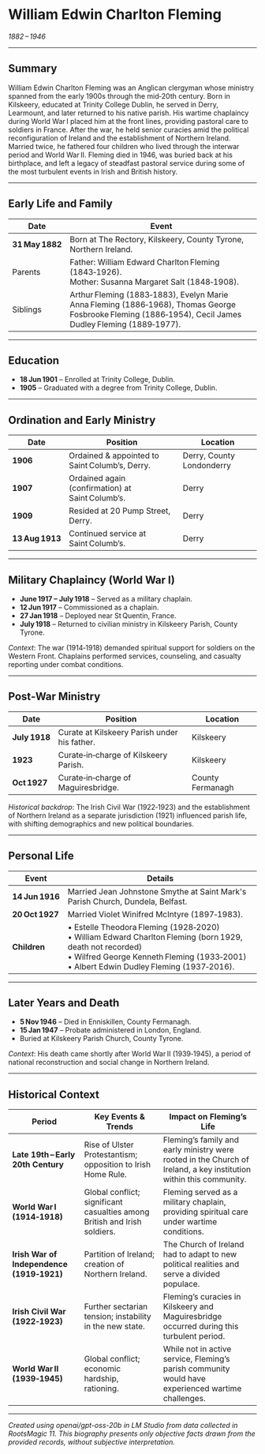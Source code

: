# William Edwin Charlton Fleming  
*1882 – 1946*  

---

## Summary

William Edwin Charlton Fleming was an Anglican clergyman whose ministry spanned from the early 1900s through the mid‑20th century. Born in Kilskeery, educated at Trinity College Dublin, he served in Derry, Learmount, and later returned to his native parish. His wartime chaplaincy during World War I placed him at the front lines, providing pastoral care to soldiers in France. After the war, he held senior curacies amid the political reconfiguration of Ireland and the establishment of Northern Ireland. Married twice, he fathered four children who lived through the interwar period and World War II. Fleming died in 1946, was buried back at his birthplace, and left a legacy of steadfast pastoral service during some of the most turbulent events in Irish and British history.

---

## Early Life and Family

| Date | Event |
|------|-------|
| **31 May 1882** | Born at The Rectory, Kilskeery, County Tyrone, Northern Ireland. |
| Parents | Father: William Edward Charlton Fleming (1843‑1926).<br>Mother: Susanna Margaret Salt (1848‑1908). |
| Siblings | Arthur Fleming (1883‑1883), Evelyn Marie Anna Fleming (1886‑1968), Thomas George Fosbrooke Fleming (1886‑1954), Cecil James Dudley Fleming (1889‑1977). |

---

## Education

- **18 Jun 1901** – Enrolled at Trinity College, Dublin.  
- **1905** – Graduated with a degree from Trinity College, Dublin.

---

## Ordination and Early Ministry

| Date | Position | Location |
|------|----------|----------|
| **1906** | Ordained & appointed to Saint Columb’s, Derry. | Derry, County Londonderry |
| **1907** | Ordained again (confirmation) at Saint Columb’s. | Derry |
| **1909** | Resided at 20 Pump Street, Derry. | Derry |
| **13 Aug 1913** | Continued service at Saint Columb’s. | Derry |

---

## Military Chaplaincy (World War I)

- **June 1917 – July 1918** – Served as a military chaplain.  
- **12 Jun 1917** – Commissioned as a chaplain.  
- **27 Jan 1918** – Deployed near St Quentin, France.  
- **July 1918** – Returned to civilian ministry in Kilskeery Parish, County Tyrone.

*Context*: The war (1914‑1918) demanded spiritual support for soldiers on the Western Front. Chaplains performed services, counseling, and casualty reporting under combat conditions.

---

## Post‑War Ministry

| Date | Position | Location |
|------|----------|----------|
| **July 1918** | Curate at Kilskeery Parish under his father. | Kilskeery |
| **1923** | Curate‑in‑charge of Kilskeery Parish. | Kilskeery |
| **Oct 1927** | Curate‑in‑charge of Maguiresbridge. | County Fermanagh |

*Historical backdrop*: The Irish Civil War (1922‑1923) and the establishment of Northern Ireland as a separate jurisdiction (1921) influenced parish life, with shifting demographics and new political boundaries.

---

## Personal Life

| Event | Details |
|-------|---------|
| **14 Jun 1916** | Married Jean Johnstone Smythe at Saint Mark's Parish Church, Dundela, Belfast. |
| **20 Oct 1927** | Married Violet Winifred McIntyre (1897‑1983). |
| **Children** | • Estelle Theodora Fleming (1928‑2020)  <br>• William Edward Charlton Fleming (born 1929, death not recorded)  <br>• Wilfred George Kenneth Fleming (1933‑2001)  <br>• Albert Edwin Dudley Fleming (1937‑2016). |

---

## Later Years and Death

- **5 Nov 1946** – Died in Enniskillen, County Fermanagh.  
- **15 Jan 1947** – Probate administered in London, England.  
- Buried at Kilskeery Parish Church, County Tyrone.

*Context*: His death came shortly after World War II (1939‑1945), a period of national reconstruction and social change in Northern Ireland.

---

## Historical Context

| Period | Key Events & Trends | Impact on Fleming’s Life |
|--------|---------------------|--------------------------|
| **Late 19th – Early 20th Century** | Rise of Ulster Protestantism; opposition to Irish Home Rule. | Fleming’s family and early ministry were rooted in the Church of Ireland, a key institution within this community. |
| **World War I (1914‑1918)** | Global conflict; significant casualties among British and Irish soldiers. | Fleming served as a military chaplain, providing spiritual care under wartime conditions. |
| **Irish War of Independence (1919‑1921)** | Partition of Ireland; creation of Northern Ireland. | The Church of Ireland had to adapt to new political realities and serve a divided populace. |
| **Irish Civil War (1922‑1923)** | Further sectarian tension; instability in the new state. | Fleming’s curacies in Kilskeery and Maguiresbridge occurred during this turbulent period. |
| **World War II (1939‑1945)** | Global conflict; economic hardship, rationing. | While not in active service, Fleming’s parish community would have experienced wartime challenges. |

---



*Created using openai/gpt-oss-20b in LM Studio from data collected in RootsMagic 11. 
This biography presents only objective facts drawn from the provided records, without subjective interpretation.*